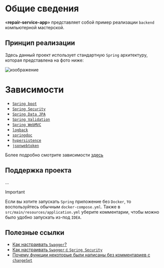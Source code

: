 # Общие сведения

«**repair-service-app**» представляет собой пример реализации `backend` компьютерной мастерской.

## Принцип реализации

Здесь данный проект использует стандартную `Spring` архитектуру, которая представлена на фото ниже:

![изображение](https://github.com/user-attachments/assets/52af3dc1-9aa6-4d39-ad0c-6b6ddf59ea13)

# Зависимости

- [`Spring boot`]()
- [`Spring Security`]()
- [`Spring Data JPA`]()
- [`Spring Validation`]()
- [`Spring WebMVC`]()
- [`logback`]()
- [`springdoc`]()
- [`hypersistence`]()
- [`jsonwebtoken`]()

Более подробно смотрите зависимости [здесь](build.gradle.kts)

## Поддержка проекта

...

> [!IMPORTANT]
> Если вы хотите запускать `Spring` приложение без `Docker`, то воспользуйтесь обычным `docker-compose.yml`.
> Также в `src/main/resources/application.yml` уберите комментарии, чтобы можно было удобно запускать из-под `IDEA`.

## Полезные ссылки

- [Как настраивать `Swagger`?](https://struchkov.dev/blog/ru/api-swagger/)
- [Как настраивать `Swagger` c `Spring Security`](https://www.javainuse.com/boot3/sec/8)
- [Почему функции некоторые были написаны без комментариев с `changeSet`](https://stackoverflow.com/questions/34712347/create-function-from-sql-script-by-liquibase)
